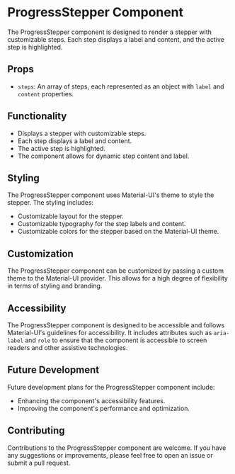 # ProgressStepper Component

The ProgressStepper component is designed to render a stepper with customizable steps. Each step displays a label and content, and the active step is highlighted.

## Props

- `steps`: An array of steps, each represented as an object with `label` and `content` properties.

## Functionality

- Displays a stepper with customizable steps.
- Each step displays a label and content.
- The active step is highlighted.
- The component allows for dynamic step content and label.

## Styling

The ProgressStepper component uses Material-UI's theme to style the stepper. The styling includes:

- Customizable layout for the stepper.
- Customizable typography for the step labels and content.
- Customizable colors for the stepper based on the Material-UI theme.

## Customization

The ProgressStepper component can be customized by passing a custom theme to the Material-UI provider. This allows for a high degree of flexibility in terms of styling and branding.

## Accessibility

The ProgressStepper component is designed to be accessible and follows Material-UI's guidelines for accessibility. It includes attributes such as `aria-label` and `role` to ensure that the component is accessible to screen readers and other assistive technologies.

## Future Development

Future development plans for the ProgressStepper component include:

- Enhancing the component's accessibility features.
- Improving the component's performance and optimization.

## Contributing

Contributions to the ProgressStepper component are welcome. If you have any suggestions or improvements, please feel free to open an issue or submit a pull request.
